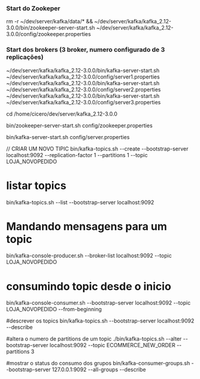 ### Start do Zookeper
rm -r ~/dev/server/kafka/data/* && ~/dev/server/kafka/kafka_2.12-3.0.0/bin/zookeeper-server-start.sh ~/dev/server/kafka/kafka_2.12-3.0.0/config/zookeeper.properties

### Start dos brokers (3 broker, numero configurado de 3 replicações)
~/dev/server/kafka/kafka_2.12-3.0.0/bin/kafka-server-start.sh ~/dev/server/kafka/kafka_2.12-3.0.0/config/server1.properties
~/dev/server/kafka/kafka_2.12-3.0.0/bin/kafka-server-start.sh ~/dev/server/kafka/kafka_2.12-3.0.0/config/server2.properties
~/dev/server/kafka/kafka_2.12-3.0.0/bin/kafka-server-start.sh ~/dev/server/kafka/kafka_2.12-3.0.0/config/server3.properties

cd /home/cicero/dev/server/kafka_2.12-3.0.0


bin/zookeeper-server-start.sh config/zookeeper.properties

bin/kafka-server-start.sh config/server.properties

// CRIAR UM NOVO TIPIC
bin/kafka-topics.sh --create --bootstrap-server localhost:9092 --replication-factor 1 --partitions 1 --topic LOJA_NOVOPEDIDO

# listar topics
bin/kafka-topics.sh --list --bootstrap-server localhost:9092

# Mandando mensagens para um topic
bin/kafka-console-producer.sh --broker-list localhost:9092 --topic LOJA_NOVOPEDIDO

# consumindo topic desde o inicio
bin/kafka-console-consumer.sh --bootstrap-server localhost:9092 --topic LOJA_NOVOPEDIDO --from-beginning

#descrever os topics
bin/kafka-topics.sh --bootstrap-server localhost:9092 --describe

#altera o numero de partitions de um topic
./bin/kafka-topics.sh --alter --bootstrap-server localhost:9092 --topic ECOMMERCE_NEW_ORDER --partitions 3

#mostrar o status do consumo dos grupos
bin/kafka-consumer-groups.sh --bootstrap-server 127.0.0.1:9092 --all-groups --describe